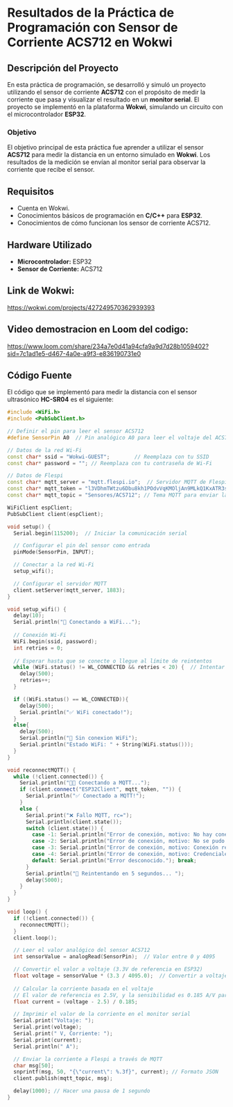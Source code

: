 # Resultados de la Práctica de Programación con Sensor de Corriente ACS712 en Wokwi

## Descripción del Proyecto

En esta práctica de programación, se desarrolló y simuló un proyecto utilizando el sensor de corriente **ACS712** con el propósito de medir la corriente que pasa y visualizar el resultado en un **monitor serial**. El proyecto se implementó en la plataforma **Wokwi**, simulando un circuito con el microcontrolador **ESP32**.

### Objetivo

El objetivo principal de esta práctica fue aprender a utilizar el sensor **ACS712** para medir la distancia en un entorno simulado en **Wokwi**. Los resultados de la medición se envían al monitor serial para observar la corriente que recibe el sensor.

## Requisitos

- Cuenta en Wokwi.
- Conocimientos básicos de programación en **C/C++** para **ESP32**.
- Conocimientos de cómo funcionan los sensor de corriente ACS712.

## Hardware Utilizado

- **Microcontrolador:** ESP32
- **Sensor de Corriente:** ACS712

## Link de Wokwi:
https://wokwi.com/projects/427249570362939393

## Video demostracion en Loom del codigo:
https://www.loom.com/share/234a7e0d41a94cfa9a9d7d28b1059402?sid=7c1ad1e5-d467-4a0e-a9f3-e836190731e0

## Código Fuente

El código que se implementó para medir la distancia con el sensor ultrasónico **HC-SR04** es el siguiente:

```cpp
#include <WiFi.h>
#include <PubSubClient.h>

// Definir el pin para leer el sensor ACS712
#define SensorPin A0  // Pin analógico A0 para leer el voltaje del ACS712

// Datos de la red Wi-Fi
const char* ssid = "Wokwi-GUEST";        // Reemplaza con tu SSID
const char* password = ""; // Reemplaza con tu contraseña de Wi-Fi

// Datos de Flespi
const char* mqtt_server = "mqtt.flespi.io";  // Servidor MQTT de Flespi
const char* mqtt_token = "l3VDhmTWtzu6Dbu8kh1POdvVqKMOljAn9MLkQ1KxATR3seK8gYyhHUKezHtnNX15"; // Tu token de Flespi
const char* mqtt_topic = "Sensores/ACS712"; // Tema MQTT para enviar la corriente

WiFiClient espClient; 
PubSubClient client(espClient);

void setup() {
  Serial.begin(115200);  // Iniciar la comunicación serial

  // Configurar el pin del sensor como entrada
  pinMode(SensorPin, INPUT);

  // Conectar a la red Wi-Fi
  setup_wifi();

  // Configurar el servidor MQTT
  client.setServer(mqtt_server, 1883);
}

void setup_wifi() {
  delay(10);
  Serial.println("📡 Conectando a WiFi...");
  
  // Conexión Wi-Fi
  WiFi.begin(ssid, password);
  int retries = 0;
  
  // Esperar hasta que se conecte o llegue al límite de reintentos
  while (WiFi.status() != WL_CONNECTED && retries < 20) {  // Intentar 20 veces
    delay(500);
    retries++;
  }

  if ((WiFi.status() == WL_CONNECTED)){
    delay(500);
    Serial.println("✅ WiFi conectado!");
  }
  else{
    delay(500);
    Serial.println("🚫 Sin conexion WiFi");
    Serial.println("Estado WiFi: " + String(WiFi.status()));
  }
}

void reconnectMQTT() {
  while (!client.connected()) {
    Serial.println("👨‍💻 Conectando a MQTT...");
    if (client.connect("ESP32Client", mqtt_token, "")) {
      Serial.println("✅ Conectado a MQTT!");
    } 
    else {
      Serial.print("❌ Fallo MQTT, rc=");
      Serial.println(client.state());
      switch (client.state()) {
        case -1: Serial.println("Error de conexión, motivo: No hay conexión."); break;
        case -2: Serial.println("Error de conexión, motivo: No se pudo encontrar el broker MQTT."); break;
        case -3: Serial.println("Error de conexión, motivo: Conexión rechazada por broker."); break;
        case -4: Serial.println("Error de conexión, motivo: Credenciales incorrectas."); break;
        default: Serial.println("Error desconocido."); break;
      }
      Serial.println("🔄 Reintentando en 5 segundos... ");
      delay(5000);
    }
  } 
}

void loop() {
  if (!client.connected()) {
    reconnectMQTT();
  }
  client.loop();

  // Leer el valor analógico del sensor ACS712
  int sensorValue = analogRead(SensorPin);  // Valor entre 0 y 4095

  // Convertir el valor a voltaje (3.3V de referencia en ESP32)
  float voltage = sensorValue * (3.3 / 4095.0);  // Convertir a voltaje
  
  // Calcular la corriente basada en el voltaje
  // El valor de referencia es 2.5V, y la sensibilidad es 0.185 A/V para el ACS712
  float current = (voltage - 2.5) / 0.185;

  // Imprimir el valor de la corriente en el monitor serial
  Serial.print("Voltaje: ");
  Serial.print(voltage);
  Serial.print(" V, Corriente: ");
  Serial.print(current);
  Serial.println(" A");

  // Enviar la corriente a Flespi a través de MQTT
  char msg[50];
  snprintf(msg, 50, "{\"current\": %.3f}", current); // Formato JSON
  client.publish(mqtt_topic, msg);

  delay(1000); // Hacer una pausa de 1 segundo
}


